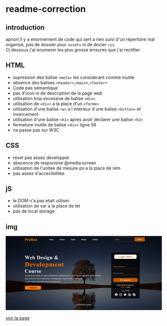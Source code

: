 # readme-correction

## introduction ##

apriori il y a enormement de code qui sert a rien suivi d'un répertoire mal organisé, pas de dossier pour ``assets`` ni de docier ``css``.<br>
Ci dessous j'ai enumerer les plus grosse erreures que j'ai rectifier

## HTML ##

- supression des balise ``<meta>`` les considerant comme inutile <br>
- absence des balises ``<header>``,``<main>``,``<footer>`` <br>
- Code pas sémantique <br>
- pas d'icon ni de description de la page web <br>
- utilisation trop excessive de balise ``<div>`` <br>
- utilisation de ``<div>`` a la place d'un ``<forme>`` <br>
- utilisation d'une balise ``<a>`` a l interieur d une balise ``<button>`` et invercement <br>
- utilisation d'une balise ``<h1>`` apres avoir declarer une balise ``<h2>`` <br>
- fermeture inutile de balise ``<div>`` ligne 58 <br>
- na passe pas sur W3C <br>

## CSS ##

- reset pas assez developper <br>
- abscence de responsive @media screen<br>
- utilisation de l'unitee de mesure px a la place de rem<br>
- pas assez d'accecibilitée

## jS ##

- le DOM n'a pas etait utiliser
- utilisation de var a la place de let
- pas de local storage

## img ##

![](/assets/readme.png)

[voir la page](https://areslane67.github.io/readme-correction/index.html)
